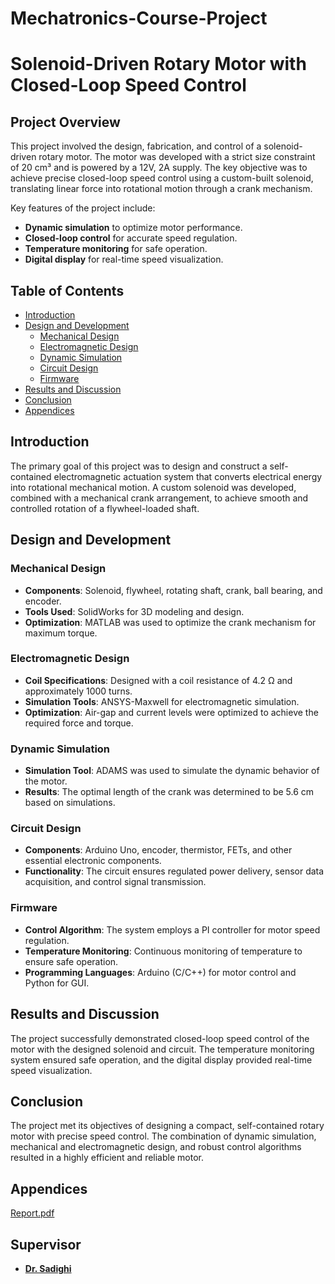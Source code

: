 # Mechatronics-Course-Project
# Solenoid-Driven Rotary Motor with Closed-Loop Speed Control

## Project Overview

This project involved the design, fabrication, and control of a solenoid-driven rotary motor. The motor was developed with a strict size constraint of 20 cm³ and is powered by a 12V, 2A supply. The key objective was to achieve precise closed-loop speed control using a custom-built solenoid, translating linear force into rotational motion through a crank mechanism.

Key features of the project include:
- **Dynamic simulation** to optimize motor performance.
- **Closed-loop control** for accurate speed regulation.
- **Temperature monitoring** for safe operation.
- **Digital display** for real-time speed visualization.

## Table of Contents
- [Introduction](#introduction)
- [Design and Development](#design-and-development)
  - [Mechanical Design](#mechanical-design)
  - [Electromagnetic Design](#electromagnetic-design)
  - [Dynamic Simulation](#dynamic-simulation)
  - [Circuit Design](#circuit-design)
  - [Firmware](#firmware)
- [Results and Discussion](#results-and-discussion)
- [Conclusion](#conclusion)
- [Appendices](#appendices)

## Introduction

The primary goal of this project was to design and construct a self-contained electromagnetic actuation system that converts electrical energy into rotational mechanical motion. A custom solenoid was developed, combined with a mechanical crank arrangement, to achieve smooth and controlled rotation of a flywheel-loaded shaft.

## Design and Development

### Mechanical Design
- **Components**: Solenoid, flywheel, rotating shaft, crank, ball bearing, and encoder.
- **Tools Used**: SolidWorks for 3D modeling and design.
- **Optimization**: MATLAB was used to optimize the crank mechanism for maximum torque.

### Electromagnetic Design
- **Coil Specifications**: Designed with a coil resistance of 4.2 Ω and approximately 1000 turns.
- **Simulation Tools**: ANSYS-Maxwell for electromagnetic simulation.
- **Optimization**: Air-gap and current levels were optimized to achieve the required force and torque.

### Dynamic Simulation
- **Simulation Tool**: ADAMS was used to simulate the dynamic behavior of the motor.
- **Results**: The optimal length of the crank was determined to be 5.6 cm based on simulations.

### Circuit Design
- **Components**: Arduino Uno, encoder, thermistor, FETs, and other essential electronic components.
- **Functionality**: The circuit ensures regulated power delivery, sensor data acquisition, and control signal transmission.

### Firmware
- **Control Algorithm**: The system employs a PI controller for motor speed regulation.
- **Temperature Monitoring**: Continuous monitoring of temperature to ensure safe operation.
- **Programming Languages**: Arduino (C/C++) for motor control and Python for GUI.

## Results and Discussion

The project successfully demonstrated closed-loop speed control of the motor with the designed solenoid and circuit. The temperature monitoring system ensured safe operation, and the digital display provided real-time speed visualization.

## Conclusion

The project met its objectives of designing a compact, self-contained rotary motor with precise speed control. The combination of dynamic simulation, mechanical and electromagnetic design, and robust control algorithms resulted in a highly efficient and reliable motor.

## Appendices

[Report.pdf](./report.pdf)




## Supervisor
- [**Dr. Sadighi**](https://www.researchgate.net/scientific-contributions/Ali-Sadighi-2241827998)

